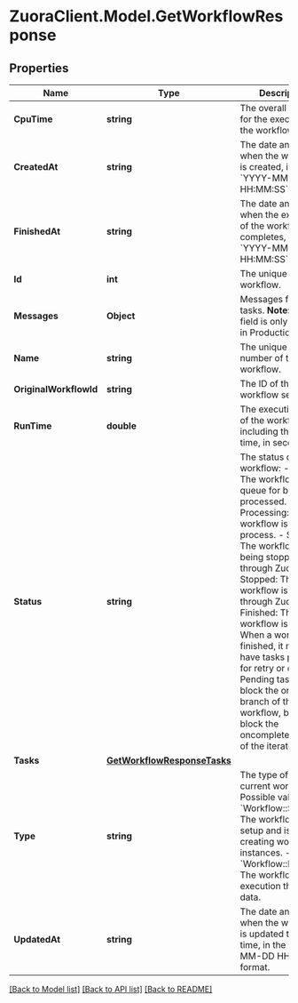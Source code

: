 # ZuoraClient.Model.GetWorkflowResponse

## Properties

Name | Type | Description | Notes
------------ | ------------- | ------------- | -------------
**CpuTime** | **string** | The overall CPU time for the execution of the workflow.  | [optional] 
**CreatedAt** | **string** | The date and time when the workflow is created, in the &#x60;YYYY-MM-DD HH:MM:SS&#x60; format..  | [optional] 
**FinishedAt** | **string** | The date and time when the execution of the workflow completes, in the &#x60;YYYY-MM-DD HH:MM:SS&#x60; format.  | [optional] 
**Id** | **int** | The unique ID of the workflow.  | [optional] 
**Messages** | **Object** | Messages from tasks.   **Note:** This field is only returned in Production.  | [optional] 
**Name** | **string** | The unique run number of the workflow.  | [optional] 
**OriginalWorkflowId** | **string** | The ID of the workflow setup.  | [optional] 
**RunTime** | **double** | The execution time of the workflow including the waiting time, in seconds.  | [optional] 
**Status** | **string** | The status of the workflow:   - Queued: The workflow is in queue for being processed.   - Processing: The workflow is in process.   - Stopping: The workflow is being stopped through Zuora UI.   - Stopped: The workflow is stopped through Zuora UI.   - Finished: The workflow is finished. When a workflow is finished, it might have tasks pending for retry or delay. Pending tasks do not block the onfinish branch of the workflow, but they block the oncomplete branch of the iterate.   | [optional] 
**Tasks** | [**GetWorkflowResponseTasks**](GetWorkflowResponseTasks.md) |  | [optional] 
**Type** | **string** | The type of the current workflow. Possible values:   - &#x60;Workflow::Setup&#x60;: The workflow is a setup and is used for creating workflow instances.   - &#x60;Workflow::Instance&#x60;: The workflow is an execution that has data.  | [optional] 
**UpdatedAt** | **string** | The date and time when the workflow is updated the last time, in the &#x60;YYYY-MM-DD HH:MM:SS&#x60; format.  | [optional] 

[[Back to Model list]](../README.md#documentation-for-models) [[Back to API list]](../README.md#documentation-for-api-endpoints) [[Back to README]](../README.md)

